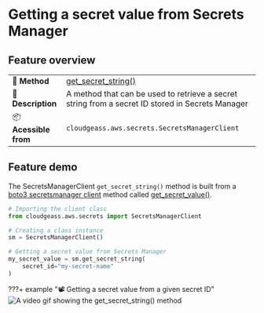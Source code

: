 # Getting a secret value from Secrets Manager

## Feature overview

| | |
| :-- | :-- |
| 🚀 **Method** | [get_secret_string()](../../mkdocstrings/secrets.md/#cloudgeass.aws.secrets.SecretsManagerClient.get_secret_string) |
| 📄 **Description** | A method that can be used to retrieve a secret string from a secret ID stored in Secrets Manager|
| 📦 **Acessible from** | `cloudgeass.aws.secrets.SecretsManagerClient` |

## Feature demo

The SecretsManagerClient `get_secret_string()` method is built from a [boto3 secretsmanager client](https://boto3.amazonaws.com/v1/documentation/api/latest/reference/services/secretsmanager.html) method called [get_secret_value()](https://boto3.amazonaws.com/v1/documentation/api/latest/reference/services/secretsmanager/client/get_secret_value.html).


```python
# Importing the client class
from cloudgeass.aws.secrets import SecretsManagerClient

# Creating a class instance
sm = SecretsManagerClient()

# Getting a secret value from Secrets Manager
my_secret_value = sm.get_secret_string(
    secret_id="my-secret-name"
)
```

???+ example "📽️ Getting a secret value from a given secret ID"
    ![A video gif showing the get_secret_string() method](https://github.com/ThiagoPanini/cloudgeass/blob/v2.0.x/docs/assets/gifs/secrets-get_secret_string.gif?raw=true)
